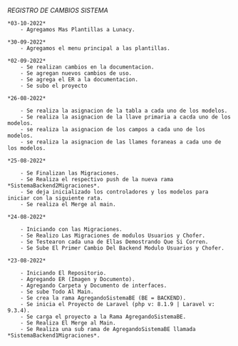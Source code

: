 *REGISTRO DE CAMBIOS SISTEMA*

	*03-10-2022*
		- Agregamos Mas Plantillas a Lunacy.

	*30-09-2022*
		- Agregamos el menu principal a las plantillas.

	*02-09-2022*
		- Se realizan cambios en la documentacion.
		- Se agregan nuevos cambios de uso.
		- Se agrega el ER a la documentacion.
		- Se subo el proyecto

	*26-08-2022*
	
		- Se realiza la asignacion de la tabla a cada uno de los modelos.
		- Se realiza la asignacion de la llave primaria a cacda uno de los modelos.
		- se realiza la asignacion de los campos a cada uno de los modelos.
		- se realiza la asignacion de las llames foraneas a cada uno de los modelos. 

	*25-08-2022*
	
		- Se Finalizan las Migraciones.
		- Se Realiza el respectivo push de la nueva rama *SistemaBackend2Migraciones*.
		- Se deja inicializado los controladores y los modelos para iniciar con la siguiente rata.
		- Se realiza el Merge al main.

	*24-08-2022*

		- Iniciando con las Migraciones.
		- Se Realizo Las Migraciones de modulos Usuarios y Chofer.
		- Se Testearon cada una de Ellas Demostrando Que Si Corren.
		- Se Sube El Primer Cambio Del Backend Modulo Usuarios y Chofer.

    *23-08-2022*

        - Iniciando El Repositorio.
        - Agregando ER (Imagen y Documento).
        - Agregando Carpeta y Documento de interfaces.
        - Se sube Todo Al Main.
        - Se crea la rama AgregandoSistemaBE (BE = BACKEND).
        - Se inicia el Proyecto de Laravel (php v: 8.1.9 | Laravel v: 9.3.4).
        - Se carga el proyecto a la Rama AgregandoSistemaBE.
        - Se Realiza El Merge al Main.
        - Se Realiza una sub rama de AgregandoSistemaBE llamada *SistemaBackend1Migraciones*.

